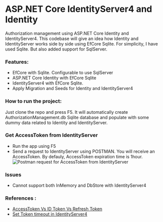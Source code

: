 # ASP.NET Core IdentityServer4 and Identity
Authorization management using ASP.NET Core Identity and IdentityServer4. This codebase will give an idea how Identity and IdentityServer works side by side using EfCore Sqlite. For simplicity, I have used Sqlite. But also added support for SqlServer.

### Features: 
- EfCore with Sqlite. Configurable to use SqlServer
- ASP.NET Core Identity with EfCore Sqlite
- IdentityServer4 with EfCore Sqlite.
- Apply Migration and Seeds for Identity and IdentityServer4 

### How to run the project: 
Just clone the repo and press F5. It will automatically create AuthorizationManagement.db Sqlite database and populate with some dummy data related to Identity and IdentityServer.

### Get AccessToken from IdentityServer
- Run the app using F5
- Send a request to IdentityServer using POSTMAN. You will receive an AccessToken. By defauly, AccessToken expiration time is 1hour.
![Postman request for AccessToken from IdentityServer](https://user-images.githubusercontent.com/8789577/104222221-31954780-546c-11eb-9089-d7ba8a2c65c7.JPG)

### Issues
- Cannot support both InMemory and DbStore with IdentityServer4

### References : 
- [AccessToken Vs ID Token Vs Refresh Token](https://www.c-sharpcorner.com/article/accesstoken-vs-id-token-vs-refresh-token-what-whywhen/)
- [Set Token timeout in IdentityServer4](https://github.com/IdentityServer/IdentityServer4/issues/857)




